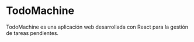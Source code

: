 # TodoMachine
TodoMachine es una aplicación web desarrollada con React para la gestión de tareas pendientes.
